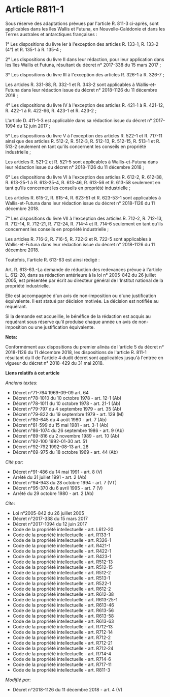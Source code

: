 # Article R811-1

Sous réserve des adaptations prévues par l'article R. 811-3 ci-après, sont applicables dans les îles Wallis et Futuna, en
Nouvelle-Calédonie et dans les Terres australes et antarctiques françaises :

1° Les dispositions du livre Ier à l'exception des articles R. 133-1, R. 133-2 (4°) et R. 135-1 à R. 135-4 ;

2° Les dispositions du livre II dans leur rédaction, pour leur application dans les îles Wallis et Futuna, résultant du
décret n° 2017-338 du 15 mars 2017 ;

3° Les dispositions du livre III à l'exception des articles R. 326-1 à R. 326-7 ;

Les articles R. 331-88, R. 332-1 et R. 343-2 sont applicables à Wallis-et-Futuna dans leur rédaction issue du décret n°
2018-1126 du 11 décembre 2018 ;

4° Les dispositions du livre IV à l'exception des articles R. 421-1 à R. 421-12, R. 422-1 à R. 422-66, R. 423-1 et R. 423-2 ;

L'article D. 411-1-3 est applicable dans sa rédaction issue du décret n° 2017-1094 du 12 juin 2017 ;

5° Les dispositions du livre V à l'exception des articles R. 522-1 et R. 717-11 ainsi que des articles R. 512-2, R. 512-3, R.
512-13, R. 512-15, R. 513-1 et R. 513-2 seulement en tant qu'ils concernent les conseils en propriété industrielle ;

Les articles R. 521-2 et R. 521-5 sont applicables à Wallis-et-Futuna dans leur rédaction issue du décret n° 2018-1126 du 11
décembre 2018 ;

6° Les dispositions du livre VI à l'exception des articles R. 612-2, R. 612-38, R. 613-25-1 à R. 613-25-4, R. 613-46, R.
613-56 et R. 613-58 seulement en tant qu'ils concernent les conseils en propriété industrielle ;

Les articles R. 615-2, R. 615-4, R. 623-51 et R. 623-53-1 sont applicables à Wallis-et-Futuna dans leur rédaction issue du
décret n° 2018-1126 du 11 décembre 2018.

7° Les dispositions du livre VII à l'exception des articles R. 712-2, R. 712-13, R. 712-14, R. 712-21, R. 712-24, R. 714-4 et
R. 714-6 seulement en tant qu'ils concernent les conseils en propriété industrielle ;

Les articles R. 716-2, R. 716-5, R. 722-2 et R. 722-5 sont applicables à Wallis-et-Futuna dans leur rédaction issue du décret
n° 2018-1126 du 11 décembre 2018.

Toutefois, l'article R. 613-63 est ainsi rédigé :

Art. R. 613-63.-La demande de réduction des redevances prévue à l'article L. 612-20, dans sa rédaction antérieure à la loi n°
2005-842 du 26 juillet 2005, est présentée par écrit au directeur général de l'Institut national de la propriété
industrielle.

Elle est accompagnée d'un avis de non-imposition ou d'une justification équivalente. Il est statué par décision motivée. La
décision est notifiée au requérant.

Si la demande est accueillie, le bénéfice de la rédaction est acquis au requérant sous réserve qu'il produise chaque année un
avis de non-imposition ou une justification équivalente.

**Nota:**

Conformément aux dispositions du premier alinéa de l'article 5 du décret n° 2018-1126 du 11 décembre 2018, les dispositions
de l'article R. 811-1 résultant du II de l'article 4 dudit décret sont applicables jusqu'à l'entrée en vigueur du décret n°
2018-429 du 31 mai 2018.

**Liens relatifs à cet article**

_Anciens textes_:

  - Décret n°71-764 1969-09-09 art. 64
  - Décret n°78-1010 du 10 octobre 1978 - art. 12-1 (Ab)
  - Décret n°78-1011 du 10 octobre 1978 - art. 21-1 (Ab)
  - Décret n°79-797 du 4 septembre 1979 - art. 35 (Ab)
  - Décret n°79-822 du 19 septembre 1979 - art. 129 (M)
  - Décret n°80-645 du 4 août 1980 - art. 7 (Ab)
  - Décret n°81-599 du 15 mai 1981 - art. 3-1 (Ab)
  - Décret n°86-1074 du 26 septembre 1986 - art. 9 (Ab)
  - Décret n°89-816 du 2 novembre 1989 - art. 10 (Ab)
  - Décret n°92-100 1992-01-30 art. 51
  - Décret n°92-792 1992-08-13 art. 28
  - Décret n°69-975 du 18 octobre 1969 - art. 44 (Ab)

_Cité par_:

  - Décret n°91-486 du 14 mai 1991 - art. 8 (V)
  - Arrêté du 31 juillet 1991 - art. 2 (Ab)
  - Décret n°94-943 du 28 octobre 1994 - art. 7 (VT)
  - Décret n°95-370 du 6 avril 1995 - art. 7 (V)
  - Arrêté du 29 octobre 1980 - art. 2 (Ab)

_Cite_:

  - Loi n°2005-842 du 26 juillet 2005
  - Décret n°2017-338 du 15 mars 2017
  - Décret n°2017-1094 du 12 juin 2017
  - Code de la propriété intellectuelle - art. L612-20
  - Code de la propriété intellectuelle - art. R133-1
  - Code de la propriété intellectuelle - art. R326-1
  - Code de la propriété intellectuelle - art. R421-1
  - Code de la propriété intellectuelle - art. R422-1
  - Code de la propriété intellectuelle - art. R423-1
  - Code de la propriété intellectuelle - art. R512-13
  - Code de la propriété intellectuelle - art. R512-15
  - Code de la propriété intellectuelle - art. R512-2
  - Code de la propriété intellectuelle - art. R513-1
  - Code de la propriété intellectuelle - art. R522-1
  - Code de la propriété intellectuelle - art. R612-2
  - Code de la propriété intellectuelle - art. R612-38
  - Code de la propriété intellectuelle - art. R613-25-1
  - Code de la propriété intellectuelle - art. R613-46
  - Code de la propriété intellectuelle - art. R613-56
  - Code de la propriété intellectuelle - art. R613-58
  - Code de la propriété intellectuelle - art. R613-63
  - Code de la propriété intellectuelle - art. R712-13
  - Code de la propriété intellectuelle - art. R712-14
  - Code de la propriété intellectuelle - art. R712-2
  - Code de la propriété intellectuelle - art. R712-21
  - Code de la propriété intellectuelle - art. R712-24
  - Code de la propriété intellectuelle - art. R714-4
  - Code de la propriété intellectuelle - art. R714-6
  - Code de la propriété intellectuelle - art. R717-11
  - Code de la propriété intellectuelle - art. R811-3

_Modifié par_:

  - Décret n°2018-1126 du 11 décembre 2018 - art. 4 (V)

